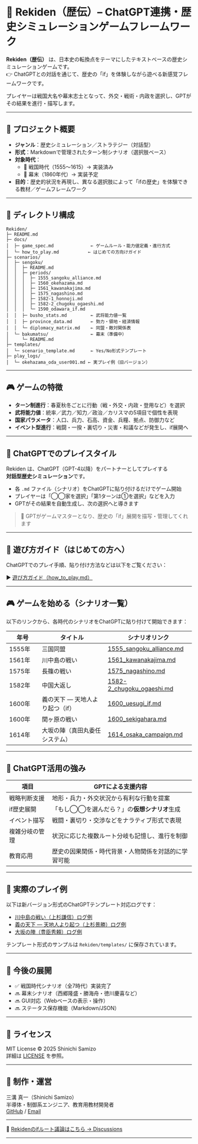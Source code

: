 # 🏯 Rekiden（歴伝）– ChatGPT連携・歴史シミュレーションゲームフレームワーク

**Rekiden（歴伝）** は、日本史の転換点をテーマにしたテキストベースの歴史シミュレーションゲームです。  
👉 ChatGPTとの対話を通じて、歴史の「if」を体験しながら遊べる新感覚フレームワークです。

プレイヤーは戦国大名や幕末志士となって、外交・戦術・内政を選択し、GPTがその結果を進行・描写します。

---

## 🎯 プロジェクト概要

- **ジャンル**：歴史シミュレーション／ストラテジー（対話型）
- **形式**：Markdownで管理されたターン制シナリオ（選択肢ベース）
- **対象時代**：
  - 🏯 戦国時代（1555〜1615）→ 実装済み
  - 🎌 幕末（1860年代）→ 実装予定
- **目的**：歴史的状況を再現し、異なる選択肢によって「ifの歴史」を体験できる教材／ゲームフレームワーク

---

## 📂 ディレクトリ構成
```
Rekiden/
├─ README.md
├─ docs/
│  ├─ game_spec.md              ← ゲームルール・能力値定義・進行方式
│  └─ how_to_play.md           ← はじめての方向けガイド
├─ scenarios/
│  ├─ sengoku/
│  │  ├─ README.md
│  │  ├─ periods/
│  │  │  ├─ 1555_sangoku_alliance.md
│  │  │  ├─ 1560_okehazama.md
│  │  │  ├─ 1561_kawanakajima.md
│  │  │  ├─ 1575_nagashino.md
│  │  │  ├─ 1582-1_honnoji.md
│  │  │  ├─ 1582-2_chugoku_ogaeshi.md
│  │  │  └─ 1590_odawara_if.md
│  │  ├─ busho_stats.md         ← 武将能力値一覧
│  │  ├─ province_data.md       ← 勢力・領地・経済情報
│  │  └─ diplomacy_matrix.md    ← 同盟・敵対関係表
│  └─ bakumatsu/                ← 幕末（準備中）
│     └─ README.md
├─ templates/
│  └─ scenario_template.md      ← Yes/No形式テンプレート
├─ play_logs/
│  └─ okehazama_oda_user001.md ← 実プレイ例（旧バージョン）

```
---

## 🎮 ゲームの特徴

- **ターン制進行**：春夏秋冬ごとに行動（戦・外交・内政・登用など）を選択
- **武将能力値**：統率／武力／知力／政治／カリスマの5項目で個性を表現
- **国家パラメータ**：人口、兵力、石高、資金、兵糧、拠点、防御力など
- **イベント型進行**：戦闘・一揆・裏切り・災害・和議などが発生し、if展開へ

---

## 🤖 ChatGPTでのプレイスタイル

Rekiden は、ChatGPT（GPT-4以降）をパートナーとしてプレイする  
**対話型歴史シミュレーション**です。

- 各 `.md` ファイル（シナリオ）をChatGPTに貼り付けるだけでゲーム開始
- プレイヤーは「◯◯家を選択」「第1ターンは①を選択」などを入力
- GPTがその結果を自動生成し、次の選択へと導きます

> 🧠 GPTがゲームマスターとなり、歴史の「if」展開を描写・管理してくれます

---

## 📘 遊び方ガイド（はじめての方へ）

ChatGPTでのプレイ手順、貼り付け方法などは以下をご覧ください：

▶︎ [遊び方ガイド（how_to_play.md）](./docs/how_to_play.md)

---

## 🎮 ゲームを始める（シナリオ一覧）

以下のリンクから、各時代のシナリオをChatGPTに貼り付けて開始できます：

| 年号     | タイトル                          | シナリオリンク                                                   |
|----------|-----------------------------------|------------------------------------------------------------------|
| 1555年   | 三国同盟                          | [1555_sangoku_alliance.md](./sengoku/periods/1555_sangoku_alliance.md) |
| 1561年   | 川中島の戦い                      | [1561_kawanakajima.md](./sengoku/periods/1561_kawanakajima.md)         |
| 1575年   | 長篠の戦い                        | [1575_nagashino.md](./sengoku/periods/1575_nagashino.md)               |
| 1582年　　| 中国大返し                        | [1582-2_chugoku_ogaeshi.md](./sengoku/periods/1582-2_chugoku_ogaeshi.md) |
| 1600年   | 義の天下 ― 天地人より起つ（if）   | [1600_uesugi_if.md](./sengoku/periods/1600_uesugi_if.md)             |
| 1600年   | 関ヶ原の戦い                      | [1600_sekigahara.md](./sengoku/periods/1600_sekigahara.md)             |
| 1614年   | 大坂の陣（真田丸委任システム）    | [1614_osaka_campaign.md](./sengoku/periods/1614_osaka_campaign.md)     |

---

## 🧠 ChatGPT活用の強み

| 項目             | GPTによる支援内容                                 |
|------------------|--------------------------------------------------|
| 戦略判断支援     | 地形・兵力・外交状況から有利な行動を提案             |
| if歴史展開       | 「もし◯◯を選んだら？」の**仮想シナリオ**生成         |
| イベント描写     | 戦闘・裏切り・交渉などをナラティブ形式で表現          |
| 複雑分岐の管理    | 状況に応じた複数ルート分岐も記憶し、進行を制御          |
| 教育応用         | 歴史の因果関係・時代背景・人物関係を対話的に学習可能    |

---

## 📘 実際のプレイ例

以下は新バージョン形式のChatGPTテンプレート対応ログです：

- [川中島の戦い（上杉謙信）ログ例](templates/1561_kawanakajima_user001.md)
- [義の天下 ― 天地人より起つ（上杉景勝）ログ例](templates/1600_uesugi_if_user001.md)
- [大坂の陣（豊臣秀頼）ログ例](templates/1614_osaka_campaign_user001.md)

テンプレート形式のサンプルは `Rekiden/templates/` に保存されています。

---

## 🚀 今後の展開

- ✅ 戦国時代シナリオ（全7時代）実装完了
- 🔜 幕末シナリオ（西郷隆盛・勝海舟・徳川慶喜など）
- 🔜 GUI対応（Webベースの表示・操作）
- 🔜 ステータス保存機能（Markdown/JSON）

---

## 📜 ライセンス

MIT License © 2025 Shinichi Samizo  
詳細は [LICENSE](LICENSE) を参照。

---

## 👤 制作・運営

三溝 真一（Shinichi Samizo）  
半導体・制御系エンジニア、教育用教材開発者  
[GitHub](https://github.com/Samizo-AITL) / [Email](mailto:shin3t72@gmail.com)

---

💬 [Rekidenのifルート議論はこちら → Discussions](https://github.com/Samizo-AITL/Rekiden/discussions)

---
